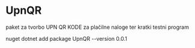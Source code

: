 # UpnQR
paket za tvorbo UPN QR KODE za plačilne naloge ter kratki testni program

nuget
dotnet add package UpnQR --version 0.0.1
